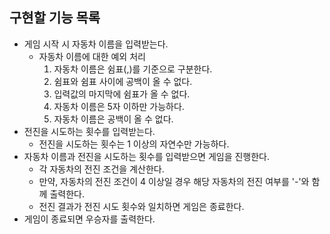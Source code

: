 ## 구현할 기능 목록

- 게임 시작 시 자동차 이름을 입력받는다.
  - 자동차 이름에 대한 예외 처리
    1. 자동차 이름은 쉼표(,)를 기준으로 구분한다.
    2. 쉼표와 쉼표 사이에 공백이 올 수 없다.
    3. 입력값의 마지막에 쉼표가 올 수 없다.
    4. 자동차 이름은 5자 이하만 가능하다.
    5. 자동차 이름은 공백이 올 수 없다.
- 전진을 시도하는 횟수를 입력받는다.
  - 전진을 시도하는 횟수는 1 이상의 자연수만 가능하다.
- 자동차 이름과 전진을 시도하는 횟수를 입력받으면 게임을 진행한다.
  - 각 자동차의 전진 조건을 계산한다.
  - 만약, 자동차의 전진 조건이 4 이상일 경우 해당 자동차의 전진 여부를 '-'와 함께 출력한다.
  - 전진 결과가 전진 시도 횟수와 일치하면 게임은 종료한다.
- 게임이 종료되면 우승자를 출력한다.
